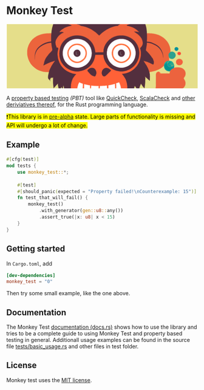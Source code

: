 
[pre-alpha]: https://en.wikipedia.org/wiki/Software_release_life_cycle#Pre-alpha

# Monkey Test

![monkey test logo](assets/monkeytest-banner.png)

A [property based testing](https://en.wikipedia.org/wiki/Software_testing#Property_testing)
*(PBT)* tool like
[QuickCheck](https://github.com/nick8325/quickcheck),
[ScalaCheck](https://scalacheck.org/) and
[other deriviatives thereof](https://en.wikipedia.org/wiki/QuickCheck), for
the Rust programming language.

<mark>❗This library is in [pre-alpha] state.
Large parts of functionality is missing and API will undergo a lot of
change.</mark>

## Example

```rust
#[cfg(test)]
mod tests {
    use monkey_test::*;

    #[test]
    #[should_panic(expected = "Property failed!\nCounterexample: 15")]
    fn test_that_will_fail() {
        monkey_test()
            .with_generator(gen::u8::any())
            .assert_true(|x: u8| x < 15)
    }
}
```

## Getting started

In `Cargo.toml`, add

```toml
[dev-dependencies]
monkey_test = "0"
```

Then try some small example, like the one above.

## Documentation

The Monkey Test [documentation (docs.rs)](https://docs.rs/monkey_test/)
shows how to use the library and tries to be a complete guide to using Monkey
Test and property based testing in general.
Additionall usage examples can be found in the source file
[tests/basic_usage.rs](tests/basic_usage.rs) and other files in test folder.

## License

Monkey test uses the [MIT license](LICENSE.txt).
